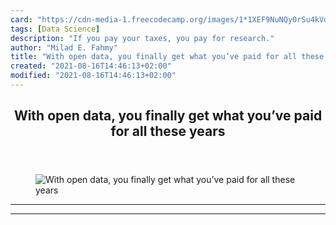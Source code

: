 ```yaml
---
card: "https://cdn-media-1.freecodecamp.org/images/1*1XEF9NuNQy0rSu4kVdbb6A.jpeg"
tags: [Data Science]
description: "If you pay your taxes, you pay for research."
author: "Milad E. Fahmy"
title: "With open data, you finally get what you’ve paid for all these years"
created: "2021-08-16T14:46:13+02:00"
modified: "2021-08-16T14:46:13+02:00"
---
```

<div class="site-wrapper">
<main id="site-main" class="site-main outer">
<div class="inner">
<article class="post-full post tag-data-science tag-startup tag-tech tag-economy tag-life-lessons ">
<header class="post-full-header">
<h1 class="post-full-title">With open data, you finally get what you’ve paid for all these years</h1>
</header>
<figure class="post-full-image">
<picture>
<source media="(max-width: 700px)" sizes="1px" srcset="data:image/gif;base64,R0lGODlhAQABAIAAAAAAAP///yH5BAEAAAAALAAAAAABAAEAAAIBRAA7 1w">
<source media="(min-width: 701px)" sizes="(max-width: 800px) 400px,
(max-width: 1170px) 700px,
1400px" srcset="https://cdn-media-1.freecodecamp.org/images/1*1XEF9NuNQy0rSu4kVdbb6A.jpeg 300w,
https://cdn-media-1.freecodecamp.org/images/1*1XEF9NuNQy0rSu4kVdbb6A.jpeg 600w,
https://cdn-media-1.freecodecamp.org/images/1*1XEF9NuNQy0rSu4kVdbb6A.jpeg 1000w,
https://cdn-media-1.freecodecamp.org/images/1*1XEF9NuNQy0rSu4kVdbb6A.jpeg 2000w">
<img onerror="this.style.display='none'" src="https://cdn-media-1.freecodecamp.org/images/1*1XEF9NuNQy0rSu4kVdbb6A.jpeg" alt="With open data, you finally get what you’ve paid for all these years">
</picture>
</figure>
<section class="post-full-content">
<div class="post-content">
</div>
<hr>
<hr>
</section>
</article>
</div>
</main>
</div>
<!-- Google Tag Manager (noscript) -->
<!-- End Google Tag Manager (noscript) -->
